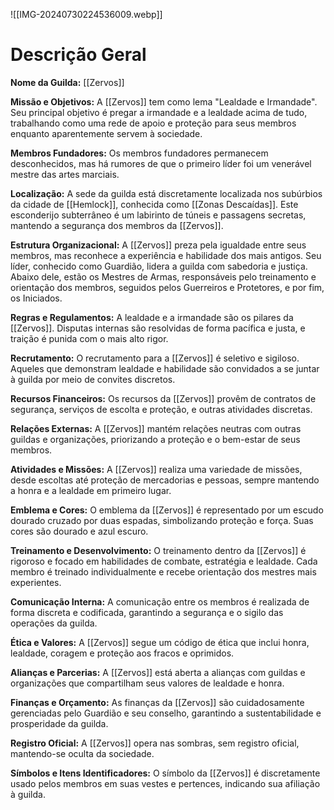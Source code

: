 ![[IMG-20240730224536009.webp]]

# Descrição Geral

**Nome da Guilda:** [[Zervos]]

**Missão e Objetivos:** A [[Zervos]] tem como lema "Lealdade e Irmandade". Seu principal objetivo é pregar a irmandade e a lealdade acima de tudo, trabalhando como uma rede de apoio e proteção para seus membros enquanto aparentemente servem à sociedade.

**Membros Fundadores:** Os membros fundadores permanecem desconhecidos, mas há rumores de que o primeiro líder foi um venerável mestre das artes marciais.

**Localização:** A sede da guilda está discretamente localizada nos subúrbios da cidade de [[Hemlock]], conhecida como [[Zonas Descaídas]]. Este esconderijo subterrâneo é um labirinto de túneis e passagens secretas, mantendo a segurança dos membros da [[Zervos]].

**Estrutura Organizacional:** A [[Zervos]] preza pela igualdade entre seus membros, mas reconhece a experiência e habilidade dos mais antigos. Seu líder, conhecido como Guardião, lidera a guilda com sabedoria e justiça. Abaixo dele, estão os Mestres de Armas, responsáveis pelo treinamento e orientação dos membros, seguidos pelos Guerreiros e Protetores, e por fim, os Iniciados.

**Regras e Regulamentos:** A lealdade e a irmandade são os pilares da [[Zervos]]. Disputas internas são resolvidas de forma pacífica e justa, e traição é punida com o mais alto rigor.

**Recrutamento:** O recrutamento para a [[Zervos]] é seletivo e sigiloso. Aqueles que demonstram lealdade e habilidade são convidados a se juntar à guilda por meio de convites discretos.

**Recursos Financeiros:** Os recursos da [[Zervos]] provêm de contratos de segurança, serviços de escolta e proteção, e outras atividades discretas.

**Relações Externas:** A [[Zervos]] mantém relações neutras com outras guildas e organizações, priorizando a proteção e o bem-estar de seus membros.

**Atividades e Missões:** A [[Zervos]] realiza uma variedade de missões, desde escoltas até proteção de mercadorias e pessoas, sempre mantendo a honra e a lealdade em primeiro lugar.

**Emblema e Cores:** O emblema da [[Zervos]] é representado por um escudo dourado cruzado por duas espadas, simbolizando proteção e força. Suas cores são dourado e azul escuro.

**Treinamento e Desenvolvimento:** O treinamento dentro da [[Zervos]] é rigoroso e focado em habilidades de combate, estratégia e lealdade. Cada membro é treinado individualmente e recebe orientação dos mestres mais experientes.

**Comunicação Interna:** A comunicação entre os membros é realizada de forma discreta e codificada, garantindo a segurança e o sigilo das operações da guilda.

**Ética e Valores:** A [[Zervos]] segue um código de ética que inclui honra, lealdade, coragem e proteção aos fracos e oprimidos.

**Alianças e Parcerias:** A [[Zervos]] está aberta a alianças com guildas e organizações que compartilham seus valores de lealdade e honra.

**Finanças e Orçamento:** As finanças da [[Zervos]] são cuidadosamente gerenciadas pelo Guardião e seu conselho, garantindo a sustentabilidade e prosperidade da guilda.

**Registro Oficial:** A [[Zervos]] opera nas sombras, sem registro oficial, mantendo-se oculta da sociedade.

**Símbolos e Itens Identificadores:** O símbolo da [[Zervos]] é discretamente usado pelos membros em suas vestes e pertences, indicando sua afiliação à guilda.